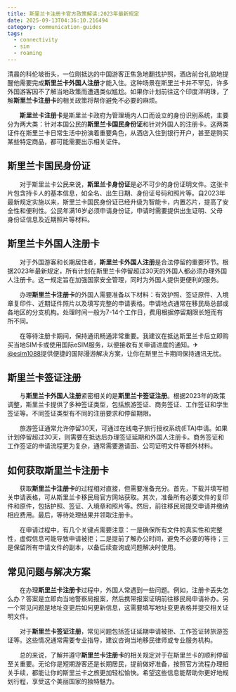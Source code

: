```yaml
---
title: 斯里兰卡注册卡官方政策解读:2023年最新规定
date: 2025-09-13T04:36:10.216494
category: communication-guides
tags:
  - connectivity
  - sim
  - roaming
---
```


清晨的科伦坡街头，一位刚抵达的中国游客正焦急地翻找护照，酒店前台礼貌地提醒他需要完成**斯里兰卡外国人注册**才能入住。这种场景在斯里兰卡并不罕见，许多外国游客因不了解当地政策而遭遇类似尴尬。如果你计划前往这个印度洋明珠，了解**斯里兰卡注册卡**的相关政策将帮你避免不必要的麻烦。

　　**斯里兰卡注册卡**是斯里兰卡政府为管理境内人口而设立的身份识别系统，主要分为两大类：针对本国公民的**斯里兰卡国民身份证**和针对外国人的注册卡。这两类证件在斯里兰卡日常生活中扮演着重要角色，从酒店入住到银行开户，甚至是购买某些特定商品，都可能需要出示相关证件。

## 斯里兰卡国民身份证

　　对于斯里兰卡公民来说，**斯里兰卡身份证**是必不可少的身份证明文件。这张卡片包含持卡人的基本信息，如全名、出生日期、身份证号码和照片等。自2023年最新规定实施以来，斯里兰卡国民身份证已经升级为智能卡，内置芯片，提高了安全性和便利性。公民年满16岁必须申请身份证，申请时需要提供出生证明、父母身份证信息及近期照片等材料。

## 斯里兰卡外国人注册卡

　　对于外国游客和长期居住者，**斯里兰卡外国人注册**是合法停留的重要环节。根据2023年最新规定，所有计划在斯里兰卡停留超过30天的外国人都必须办理外国人注册卡。这一规定旨在加强国家安全管理，同时为外国人提供更便利的服务。

　　办理**斯里兰卡注册卡**的外国人需要准备以下材料：有效护照、签证原件、入境章复印件、近期证件照片以及填写完整的申请表格。申请地点通常在移民局总部或各地区的分支机构。处理时间一般为7-14个工作日，费用根据停留期限长短而有所不同。

　　在等待注册卡期间，保持通讯畅通非常重要。我建议在抵达斯里兰卡后立即购买当地SIM卡或使用国际eSIM服务，以便接收有关申请进度的通知。✈[@esim1088](https://t.me/s/esim1088)提供便捷的国际漫游解决方案，让你在斯里兰卡期间保持通讯无忧。

## 斯里兰卡签证注册

　　与**斯里兰卡外国人注册**紧密相关的是**斯里兰卡签证注册**。根据2023年的政策调整，斯里兰卡提供了多种签证类型，包括旅游签证、商务签证、工作签证和学生签证等。不同签证类型有不同的注册要求和停留期限。

　　旅游签证通常允许停留30天，可通过在线电子旅行授权系统(ETA)申请。如果计划停留超过30天，则需要在抵达后办理签证延期和外国人注册卡。商务签证和工作签证的申请流程更为复杂，通常需要邀请函、公司证明文件等额外材料。

## 如何获取斯里兰卡注册卡

　　获取**斯里兰卡注册卡**的过程相对直接，但需要准备充分。首先，下载并填写相关申请表格，可从斯里兰卡移民局官方网站获取。其次，准备所有必要文件的复印件和原件，包括护照、签证、入境章和照片等。然后，前往移民局提交申请并缴纳相应费用。最后，等待处理结果并领取注册卡。

　　在申请过程中，有几个关键点需要注意：一是确保所有文件的真实性和完整性，虚假信息可能导致申请被拒；二是提前了解办公时间，避免不必要的等待；三是保留所有申请文件的副本，以备后续查询或问题解决时使用。

## 常见问题与解决方案

　　在办理**斯里兰卡注册卡**过程中，外国人常遇到一些问题。例如，注册卡丢失怎么办？答案是立即向当地警察局报案，然后携带报案证明前往移民局申请补办。另一个常见问题是地址变更后如何更新信息，这需要填写地址变更表格并提交相关证明文件。

　　对于**斯里兰卡签证注册**，常见问题包括签证延期申请被拒、工作签证转旅游签证等。这些情况通常需要专业指导，建议咨询当地移民律师或专业服务机构。

　　总的来说，了解并遵守**斯里兰卡注册卡**的相关规定对于在斯里兰卡的顺利停留至关重要。无论你是短期游客还是长期居民，提前做好准备，按照官方流程办理相关手续，都能让你的斯里兰卡之旅更加轻松愉快。希望这些信息能帮助你更好地规划行程，享受这个美丽国家的独特魅力。